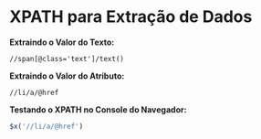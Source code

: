 # XPATH para Extração de Dados


**Extraindo o Valor do Texto:**
```
//span[@class='text']/text()
```


**Extraindo o Valor do Atributo:**
```
//li/a/@href
```


**Testando o XPATH no Console do Navegador:**
```javascript
$x('//li/a/@href')
```